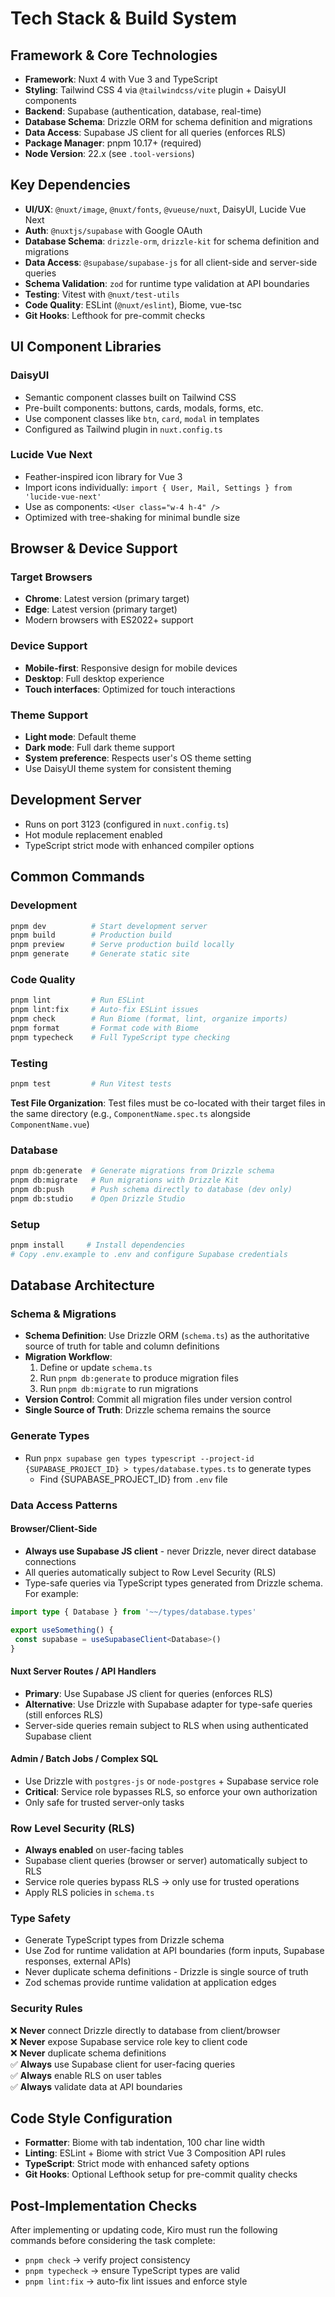 # Tech Stack & Build System

## Framework & Core Technologies

- **Framework**: Nuxt 4 with Vue 3 and TypeScript
- **Styling**: Tailwind CSS 4 via `@tailwindcss/vite` plugin + DaisyUI components
- **Backend**: Supabase (authentication, database, real-time)
- **Database Schema**: Drizzle ORM for schema definition and migrations
- **Data Access**: Supabase JS client for all queries (enforces RLS)
- **Package Manager**: pnpm 10.17+ (required)
- **Node Version**: 22.x (see `.tool-versions`)

## Key Dependencies

- **UI/UX**: `@nuxt/image`, `@nuxt/fonts`, `@vueuse/nuxt`, DaisyUI, Lucide Vue Next
- **Auth**: `@nuxtjs/supabase` with Google OAuth
- **Database Schema**: `drizzle-orm`, `drizzle-kit` for schema definition and migrations
- **Data Access**: `@supabase/supabase-js` for all client-side and server-side queries
- **Schema Validation**: `zod` for runtime type validation at API boundaries
- **Testing**: Vitest with `@nuxt/test-utils`
- **Code Quality**: ESLint (`@nuxt/eslint`), Biome, vue-tsc
- **Git Hooks**: Lefthook for pre-commit checks

## UI Component Libraries

### DaisyUI

- Semantic component classes built on Tailwind CSS
- Pre-built components: buttons, cards, modals, forms, etc.
- Use component classes like `btn`, `card`, `modal` in templates
- Configured as Tailwind plugin in `nuxt.config.ts`

### Lucide Vue Next

- Feather-inspired icon library for Vue 3
- Import icons individually: `import { User, Mail, Settings } from 'lucide-vue-next'`
- Use as components: `<User class="w-4 h-4" />`
- Optimized with tree-shaking for minimal bundle size

## Browser & Device Support

### Target Browsers

- **Chrome**: Latest version (primary target)
- **Edge**: Latest version (primary target)
- Modern browsers with ES2022+ support

### Device Support

- **Mobile-first**: Responsive design for mobile devices
- **Desktop**: Full desktop experience
- **Touch interfaces**: Optimized for touch interactions

### Theme Support

- **Light mode**: Default theme
- **Dark mode**: Full dark theme support
- **System preference**: Respects user's OS theme setting
- Use DaisyUI theme system for consistent theming

## Development Server

- Runs on port 3123 (configured in `nuxt.config.ts`)
- Hot module replacement enabled
- TypeScript strict mode with enhanced compiler options

## Common Commands

### Development

```bash
pnpm dev          # Start development server
pnpm build        # Production build
pnpm preview      # Serve production build locally
pnpm generate     # Generate static site
```

### Code Quality

```bash
pnpm lint         # Run ESLint
pnpm lint:fix     # Auto-fix ESLint issues
pnpm check        # Run Biome (format, lint, organize imports)
pnpm format       # Format code with Biome
pnpm typecheck    # Full TypeScript type checking
```

### Testing

```bash
pnpm test         # Run Vitest tests
```

**Test File Organization**: Test files must be co-located with their target files in the same directory (e.g., `ComponentName.spec.ts` alongside `ComponentName.vue`)

### Database

```bash
pnpm db:generate  # Generate migrations from Drizzle schema
pnpm db:migrate   # Run migrations with Drizzle Kit
pnpm db:push      # Push schema directly to database (dev only)
pnpm db:studio    # Open Drizzle Studio
```

### Setup

```bash
pnpm install     # Install dependencies
# Copy .env.example to .env and configure Supabase credentials
```

## Database Architecture

### Schema & Migrations

- **Schema Definition**: Use Drizzle ORM (`schema.ts`) as the authoritative source of truth for table and column definitions
- **Migration Workflow**:
  1. Define or update `schema.ts`
  2. Run `pnpm db:generate` to produce migration files
  3. Run `pnpm db:migrate` to run migrations
- **Version Control**: Commit all migration files under version control
- **Single Source of Truth**: Drizzle schema remains the source

### Generate Types

- Run `pnpx supabase gen types typescript --project-id {SUPABASE_PROJECT_ID} > types/database.types.ts` to generate types
  - Find {SUPABASE_PROJECT_ID} from `.env` file

### Data Access Patterns

#### Browser/Client-Side

- **Always use Supabase JS client** - never Drizzle, never direct database connections
- All queries automatically subject to Row Level Security (RLS)
- Type-safe queries via TypeScript types generated from Drizzle schema. For example:

```ts
import type { Database } from '~~/types/database.types'

export useSomething() {
 const supabase = useSupabaseClient<Database>()
}
```

#### Nuxt Server Routes / API Handlers

- **Primary**: Use Supabase JS client for queries (enforces RLS)
- **Alternative**: Use Drizzle with Supabase adapter for type-safe queries (still enforces RLS)
- Server-side queries remain subject to RLS when using authenticated Supabase client

#### Admin / Batch Jobs / Complex SQL

- Use Drizzle with `postgres-js` or `node-postgres` + Supabase service role
- **Critical**: Service role bypasses RLS, so enforce your own authorization
- Only safe for trusted server-only tasks

### Row Level Security (RLS)

- **Always enabled** on user-facing tables
- Supabase client queries (browser or server) automatically subject to RLS
- Service role queries bypass RLS → only use for trusted operations
- Apply RLS policies in `schema.ts`

### Type Safety

- Generate TypeScript types from Drizzle schema
- Use Zod for runtime validation at API boundaries (form inputs, Supabase responses, external APIs)
- Never duplicate schema definitions - Drizzle is single source of truth
- Zod schemas provide runtime validation at application edges

### Security Rules

❌ **Never** connect Drizzle directly to database from client/browser  
❌ **Never** expose Supabase service role key to client code  
❌ **Never** duplicate schema definitions  
✅ **Always** use Supabase client for user-facing queries  
✅ **Always** enable RLS on user tables  
✅ **Always** validate data at API boundaries

## Code Style Configuration

- **Formatter**: Biome with tab indentation, 100 char line width
- **Linting**: ESLint + Biome with strict Vue 3 Composition API rules
- **TypeScript**: Strict mode with enhanced safety options
- **Git Hooks**: Optional Lefthook setup for pre-commit quality checks

## Post-Implementation Checks

After implementing or updating code, Kiro must run the following commands before considering the task complete:

- `pnpm check`      → verify project consistency
- `pnpm typecheck`  → ensure TypeScript types are valid
- `pnpm lint:fix`   → auto-fix lint issues and enforce style
